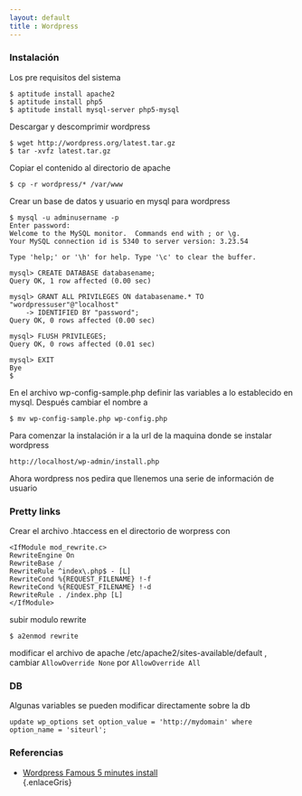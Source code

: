```yaml
--- 
layout: default
title : Wordpress
---
```

### Instalación

Los pre requisitos del sistema  

	$ aptitude install apache2
	$ aptitude install php5
	$ aptitude install mysql-server php5-mysql

Descargar y descomprimir wordpress  

	$ wget http://wordpress.org/latest.tar.gz
	$ tar -xvfz latest.tar.gz

Copiar el contenido al directorio de apache  

	$ cp -r wordpress/* /var/www 

Crear un base de datos y usuario en mysql para wordpress  

	$ mysql -u adminusername -p
	Enter password:
	Welcome to the MySQL monitor.  Commands end with ; or \g.
	Your MySQL connection id is 5340 to server version: 3.23.54
	 
	Type 'help;' or '\h' for help. Type '\c' to clear the buffer.
	 
	mysql> CREATE DATABASE databasename;
	Query OK, 1 row affected (0.00 sec)
	 
	mysql> GRANT ALL PRIVILEGES ON databasename.* TO "wordpressuser"@"localhost"
		-> IDENTIFIED BY "password";
	Query OK, 0 rows affected (0.00 sec)
	  
	mysql> FLUSH PRIVILEGES;
	Query OK, 0 rows affected (0.01 sec)

	mysql> EXIT
	Bye
	$ 

En el archivo wp-config-sample.php definir las variables a lo establecido en mysql. Después cambiar el nombre a  

	$ mv wp-config-sample.php wp-config.php

Para comenzar la instalación ir a la url de la maquina donde se instalar wordpress  

	http://localhost/wp-admin/install.php

Ahora wordpress nos pedira que llenemos una serie de información de usuario  

### Pretty links

Crear el archivo .htaccess en el directorio de worpress con  

	<IfModule mod_rewrite.c>
	RewriteEngine On
	RewriteBase /
	RewriteRule ^index\.php$ - [L]
	RewriteCond %{REQUEST_FILENAME} !-f
	RewriteCond %{REQUEST_FILENAME} !-d
	RewriteRule . /index.php [L]
	</IfModule>

subir modulo rewrite  

	$ a2enmod rewrite 

modificar el archivo de apache /etc/apache2/sites-available/default , cambiar `AllowOverride None` por `AllowOverride All`  

### DB

Algunas variables se pueden modificar directamente sobre la db

    update wp_options set option_value = 'http://mydomain' where option_name = 'siteurl';

### Referencias  

* [Wordpress Famous 5 minutes install](http://codex.wordpress.org/Installing_WordPress#Famous_5-Minute_Install)  
{.enlaceGris}


